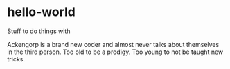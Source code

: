 # hello-world
Stuff to do things with

Ackengorp is a brand new coder and almost never talks about themselves in the third person.
Too old to be a prodigy.  Too young to not be taught new tricks.
